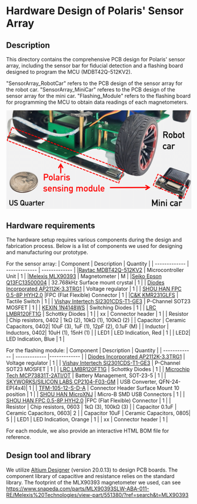 # Hardware Design of Polaris' Sensor Array

## Description
This directory contains the comprehensive PCB design for Polaris' sensor array, including the sensor bar for fiducial detection and a flashing board designed to program the MCU (MDBT42Q-512KV2). 

"SensorArray_RobotCar" refers to the PCB design of the sensor array for the robot car.
"SensorArray_MiniCar" referes to the PCB design of the sensor array for the mini car.
"Flashing_Module" refers to the flashing board for programming the MCU to obtain data readings of each magnetometers.

![plot](../Imgs/sensing_array.png)

## Hardware requirements
The hardware setup requires various components during the design and fabrication process. 
Below is a list of components we used for designing and manufacturing our prototype.

For the sensor array:
| Component  | Description | Quantity |
| ------------- | ------------- | ------------- |
|[Raytac MDBT42Q-512KV2](https://www.digikey.com/en/products/detail/raytac/MDBT42Q-512KV2/13677592) | Microcontroller Unit | 1 |
|[Melexis MLX90393](https://www.digikey.com/en/products/detail/melexis-technologies-nv/MLX90393SLW-ABA-011-RE/5031684) | Magnetometer | M |
|[Seiko Epson Q13FC13500004](https://www.lcsc.com/product-detail/Crystals_span-style-background-color-ff0-Seiko-span-span-style-background-color-ff0-Epson-span-Q13FC13500004_C32346.html)  | 32.768kHz Surface mount crystal | 1 |
| [Diodes Incorporated AP2112K-3.3TRG1](https://www.lcsc.com/product-detail/Voltage-Regulators-Linear-Low-Drop-Out-LDO-Regulators_Diodes-Incorporated-AP2112K-3-3TRG1_C51118.html)  | Voltage regulator  | 1 |
| [SHOU HAN FPC 0.5-8P HYH2.0](https://www.lcsc.com/product-detail/FFC-span-style-background-color-ff0-FPC-span-Flat-Flexible-Connector-Assemblies_SHOU-HAN-FPC-0-5-8P-HYH2-0_C6364658.html) |FPC (Flat Flexible) Connector | 1 |
|[C&K KMR231GLFS](https://www.lcsc.com/product-detail/Tactile-Switches_C-K-KMR231GLFS_C99271.html) | Tactile Switch | 1 |
| [Vishay Intertech SI2301CDS-T1-GE3](https://www.lcsc.com/product-detail/MOSFETs_Vishay-Intertech-SI2301CDS-T1-GE3_C10487.html) |  P-Channel SOT23 MOSFET | 1 |
| [KEXIN 1N4148WS](https://www.lcsc.com/product-detail/Others_KEXIN-1N4148WS_C369921.html) | Switching Diodes | 1 |
| [LRC LMBR120FT1G](https://www.lcsc.com/product-detail/Schottky-Diodes_LRC-LMBR120FT1G_C81143.html) | Schottky Diodes | 1 |
| xx | Connector header | 1 |
| Resistor | Chip resistors, 0402 | 1kΩ (2), 10kΩ (1), 100kΩ (2) |
| Capacitor | Ceramic Capacitors, 0402| 10uF (3), 1uF (1), 12pF (2), 0.1uF (M) |
| Inductor | Inductors, 0402| 10uH (1), 15nH (1) |
| LED1 | LED Indication, Red | 1 |
| LED2| LED Indication, Blue | 1 |

For the flashing module:
| Component  | Description | Quantity | 
| ------------- | ------------- |------------- |
| [Diodes Incorporated AP2112K-3.3TRG1](https://www.lcsc.com/product-detail/Voltage-Regulators-Linear-Low-Drop-Out-LDO-Regulators_Diodes-Incorporated-AP2112K-3-3TRG1_C51118.html)  | Voltage regulator  | 1 |
| [Vishay Intertech SI2301CDS-T1-GE3](https://www.lcsc.com/product-detail/MOSFETs_Vishay-Intertech-SI2301CDS-T1-GE3_C10487.html) |  P-Channel SOT23 MOSFET | 1 |
| [LRC LMBR120FT1G](https://www.lcsc.com/product-detail/Schottky-Diodes_LRC-LMBR120FT1G_C81143.html) | Schottky Diodes | 1 |
| [Microchip Tech MCP73831T-2ATI/OT](https://www.lcsc.com/product-detail/Battery-Management_Microchip-Tech-MCP73831T-2ATI-OT_C14879.html) | Battery Management, SOT-23-5 | 1 |
| [SKYWORKS/SILICON LABS CP2104-F03-GM](https://www.lcsc.com/product-detail/USB-Converters_SKYWORKS-SILICON-LABS-CP2104-F03-GM_C430013.html) | USB Converter, QFN-24-EP(4x4)| 1 |
| [TFM-105-12-S-D-A](https://www.digikey.com/en/products/detail/samtec-inc/TFM-105-12-S-D-A/66788380) | Connector Header Surface Mount 10 position  | 1 |
| [SHOU HAN MicroXNJ](https://www.lcsc.com/product-detail/USB-Connectors_SHOU-HAN-MicroXNJ_C404969.html) | Micro-B SMD USB Connectors | 1 |
| [SHOU HAN FPC 0.5-8P HYH2.0](https://www.lcsc.com/product-detail/FFC-span-style-background-color-ff0-FPC-span-Flat-Flexible-Connector-Assemblies_SHOU-HAN-FPC-0-5-8P-HYH2-0_C6364658.html) |FPC (Flat Flexible) Connector | 1 |
| Resistor | Chip resistors, 0603 | 1kΩ (3), 100kΩ (3) |
| Capacitor 0.1uF | Ceramic Capacitors, 0603|  2 |
| Capacitor 10uF | Ceramic Capacitors, 0805| 5 |
| LED1 | LED Indication, Orange | 1 |
| xx | Connector header | 1 |



For each module, we also provide an interactive HTML BOM file for reference.


## Design tool and library
We utilize [Altium Designer](https://www.altium.com/altium-designer) (version 20.0.13) to design PCB boards.
The component library of capacitive and resistance relies on the standard library.
The footprint of the MLX90393 magnetometer we used, can see https://www.snapeda.com/parts/MLX90393SLW-ABA-011-RE/Melexis%20Technologies/view-part/551380/?ref=search&t=MLX90393